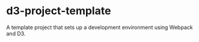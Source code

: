 # d3-project-template
A template project that sets up a development environment using Webpack and D3.
